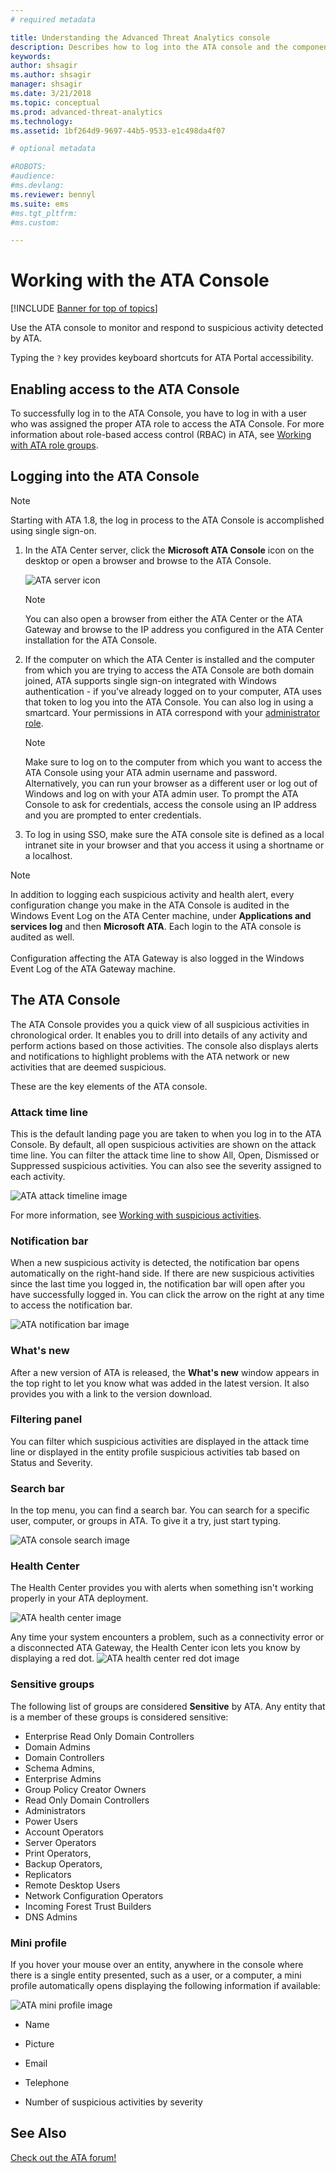 ```yaml
---
# required metadata

title: Understanding the Advanced Threat Analytics console
description: Describes how to log into the ATA console and the components of the console
keywords:
author: shsagir
ms.author: shsagir
manager: shsagir
ms.date: 3/21/2018
ms.topic: conceptual
ms.prod: advanced-threat-analytics
ms.technology:
ms.assetid: 1bf264d9-9697-44b5-9533-e1c498da4f07

# optional metadata

#ROBOTS:
#audience:
#ms.devlang:
ms.reviewer: bennyl
ms.suite: ems
#ms.tgt_pltfrm:
#ms.custom:

---
```


# Working with the ATA Console


[!INCLUDE [Banner for top of topics](includes/banner.md)]

Use the ATA console to monitor and respond to suspicious activity detected by ATA.

Typing the `?` key provides keyboard shortcuts for ATA Portal accessibility. 

## Enabling access to the ATA Console
To successfully log in to the ATA Console, you have to log in with a user who was assigned the proper ATA role to access the ATA Console. 
For more information about role-based access control (RBAC) in ATA, see [Working with ATA role groups](ata-role-groups.md).

## Logging into the ATA Console

>[!NOTE]
 > Starting with ATA 1.8, the log in process to the ATA Console is accomplished using single sign-on.

1. In the ATA Center server, click the **Microsoft ATA Console** icon on the desktop or open a browser and browse to the ATA Console.

    ![ATA server icon](media/ata-server-icon.png)

   >[!NOTE]
   > You can also open a browser from either the ATA Center or the ATA Gateway and browse to the IP address you configured in the ATA Center installation for the ATA Console.    

1. If the computer on which the ATA Center is installed and the computer from which you are trying to access the ATA Console are both domain joined, ATA supports single sign-on integrated with Windows authentication - if you've already logged on to your computer, ATA uses that token to log you into the ATA Console. You can also log in using a smartcard. Your permissions in ATA correspond with your [administrator role](ata-role-groups.md).

   > [!NOTE]
   > Make sure to log on to the computer from which you want to access the ATA Console using your ATA admin username and password. Alternatively, you can run your browser as a different user or log out of Windows and log on with your ATA admin user. To prompt the ATA Console to ask for credentials, access the console using an IP address and you are prompted to enter credentials.

1. To log in using SSO, make sure the ATA console site is defined as a local intranet site in your browser and that you access it using a shortname or a localhost.

> [!NOTE]
> In addition to logging each suspicious activity and health alert, every configuration change you make in the ATA Console is audited in the Windows Event Log on the ATA Center machine, under **Applications and services log** and then **Microsoft ATA**. Each login to the ATA console is audited as well.<br></br>  Configuration affecting the ATA Gateway is also logged in the Windows Event Log of the ATA Gateway machine. 



## The ATA Console

The ATA Console provides you a quick view of all suspicious activities in chronological order. It enables you to drill into details of any activity and perform actions based on those activities. The console also displays alerts and notifications to highlight problems with the ATA network or new activities that are deemed suspicious.

These are the key elements of the ATA console.


### Attack time line

This is the default landing page you are taken to when you log in to the ATA Console. By default, all open suspicious activities are shown on the attack time line. You can filter the attack time line to show All, Open, Dismissed or Suppressed suspicious activities. You can also see the severity assigned to each activity.

![ATA attack timeline image](media/ATA-Suspicious-Activity-Timeline.jpg)

For more information, see [Working with suspicious activities](working-with-suspicious-activities.md).

### Notification bar

When a new suspicious activity is detected, the notification bar opens automatically on the right-hand side. If there are new suspicious activities since the last time you logged in, the notification bar will open after you have successfully logged in. You can click the arrow on the right at any time to access the notification bar.

![ATA notification bar image](media/notification-bar-1.7.png)

### What's new

After a new version of ATA is released, the **What's new** window appears in the top right to let you know what was added in the latest version. It also provides you with a link to the version download.

### Filtering panel

You can filter which suspicious activities are displayed in the attack time line or displayed in the entity profile suspicious activities tab based on Status and Severity.

### Search bar

In the top menu, you can find a search bar. You can search for a specific user, computer, or groups in ATA. To give it a try, just start typing.

![ATA console search image](media/ATA-console-search.png)

### Health Center

The Health Center provides you with alerts when something isn't working properly in your ATA deployment.

![ATA health center image](media/ATA-Health-Issue.jpg)

Any time your system encounters a problem, such as a connectivity error or a disconnected ATA Gateway, the Health Center icon lets you know by displaying a red dot. ![ATA health center red dot image](media/ATA-Health-Center-Alert-red-dot.png)

### Sensitive groups

The following list of groups are considered **Sensitive** by ATA. Any entity that is a member of these groups is considered sensitive:

- Enterprise Read Only Domain Controllers 
- Domain Admins 
- Domain Controllers 
- Schema Admins,
- Enterprise Admins 
- Group Policy Creator Owners 
- Read Only Domain Controllers 
- Administrators  
- Power Users  
- Account Operators  
- Server Operators   
- Print Operators,
- Backup Operators,
- Replicators 
- Remote Desktop Users 
- Network Configuration Operators 
- Incoming Forest Trust Builders 
- DNS Admins 


### Mini profile

If you hover your mouse over an entity, anywhere in the console where there is a single entity presented, such as a user, or a computer, a mini profile automatically opens displaying the following information if available:

![ATA mini profile image](media/ATA-mini-profile.jpg)

- Name

- Picture

- Email

- Telephone

- Number of suspicious activities by severity



## See Also
[Check out the ATA forum!](https://social.technet.microsoft.com/Forums/security/home?forum=mata)
